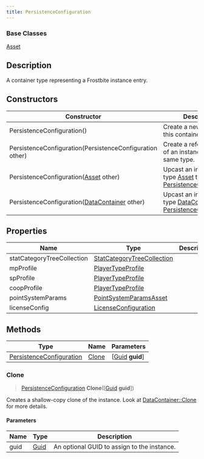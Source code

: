 ```yaml
---
title: PersistenceConfiguration
---
```

### Base Classes

[Asset](/vext/ref/fb/asset/)

## Description

A container type representing a Frostbite instance entry.

## Constructors

| Constructor                                                                         | Description                                                                                                                             |
| ----------------------------------------------------------------------------------- | --------------------------------------------------------------------------------------------------------------------------------------- |
| PersistenceConfiguration()                                                          | Create a new instance of this container type.                                                                                           |
| PersistenceConfiguration(PersistenceConfiguration other)                            | Create a reference copy of an instance of the same type.                                                                                |
| PersistenceConfiguration([Asset](/vext/ref/fb/asset/) other)                                      | Upcast an instance of type [Asset](/vext/ref/fb/asset/) to [PersistenceConfiguration](/vext/ref/fb/persistenceconfiguration/).                                      |
| PersistenceConfiguration([DataContainer](/vext/ref/shared/class/datacontainer) other) | Upcast an instance of type [DataContainer](/vext/ref/shared/class/datacontainer) to [PersistenceConfiguration](/vext/ref/fb/persistenceconfiguration/). |

## Properties

| Name                       | Type                                                     | Description |
| -------------------------- | -------------------------------------------------------- | ----------- |
| statCategoryTreeCollection | [StatCategoryTreeCollection](/vext/ref/fb/statcategorytreecollection/) |             |
| mpProfile                  | [PlayerTypeProfile](/vext/ref/fb/playertypeprofile/)                   |             |
| spProfile                  | [PlayerTypeProfile](/vext/ref/fb/playertypeprofile/)                   |             |
| coopProfile                | [PlayerTypeProfile](/vext/ref/fb/playertypeprofile/)                   |             |
| pointSystemParams          | [PointSystemParamsAsset](/vext/ref/fb/pointsystemparamsasset/)         |             |
| licenseConfig              | [LicenseConfiguration](/vext/ref/fb/licenseconfiguration/)             |             |

## Methods

| Type                                                 | Name            | Parameters                                     |
| ---------------------------------------------------- | --------------- | ---------------------------------------------- |
| [PersistenceConfiguration](/vext/ref/fb/persistenceconfiguration/) | [Clone](#clone) | \[[Guid](/vext/ref/shared/class/guid) **guid**\] |

### Clone

> [PersistenceConfiguration](/vext/ref/fb/persistenceconfiguration/) **Clone**(\[[Guid](/vext/ref/shared/class/guid) **guid**\])

Creates a shallow-copy clone of the instance. Look at [DataContainer::Clone](/vext/ref/shared/class/datacontainer#clone) for more details.

#### Parameters

| Name | Type         | Description                                 |
| ---- | ------------ | ------------------------------------------- |
| guid | [Guid](/vext/ref/shared/class/guid/) | An optional GUID to assign to the instance. |
